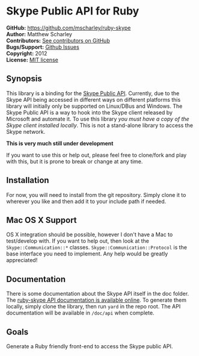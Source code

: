 Skype Public API for Ruby
=========================

**GitHub:** https://github.com/mscharley/ruby-skype  
**Author:** Matthew Scharley  
**Contributors:** [See contributors on GitHub][gh-contrib]  
**Bugs/Support:** [Github Issues][gh-issues]  
**Copyright:** 2012  
**License:** [MIT license][license]

Synopsis
--------

This library is a binding for the [Skype Public API][skype-api]. Currently,
due to the Skype API being accessed in different ways on different platforms
this library will initially only be supported on Linux/DBus and Windows. The
Skype Public API is a way to hook into the Skype client released by Microsoft
and automate it. To use this library *you must have a copy of the Skype 
client installed locally*. This is not a stand-alone library to access the
Skype network.

**This is very much still under development**

If you want to use this or help out, please feel free to clone/fork and play
with this, but it is prone to break or change at any time.

Installation
------------

For now, you will need to install from the git repository. Simply clone it
to wherever you like and then add it to your include path if needed.

Mac OS X Support
----------------

OS X integration should be possible, however I don't have a Mac to
test/develop with. If you want to help out, then look at the 
`Skype::Communication::*` classes. `Skype::Communication::Protocol` is the
base interface you need to implement. Any help would be greatly appreciated!

Documentation
-------------

There is some documentation about the Skype API itself in the doc folder. The
[ruby-skype API documentation is available online][ruby-skype-rubydoc]. To 
generate them locally, simply clone the library, then run `yard` in the repo 
root. The API documentation will be available in `/doc/api` when complete.

Goals
-----

Generate a Ruby friendly front-end to access the Skype public API.


  [skype-api]: http://developer.skype.com/public-api-reference
  [license]: https://raw.github.com/mscharley/ruby-skype/master/LICENSE
  [ruby-skype-rubydoc]: http://rubydoc.info/github/mscharley/ruby-skype/master/frames
  [gh-contrib]: https://github.com/mscharley/ruby-skype/graphs/contributors
  [gh-issues]: https://github.com/mscharley/ruby-skype/issues

